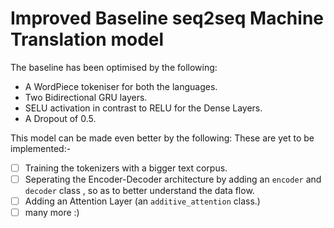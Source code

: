 # Improved Baseline seq2seq Machine Translation model

The baseline has been optimised by the following:
- A WordPiece tokeniser for both the languages.
- Two Bidirectional GRU layers.
- SELU activation in contrast to RELU for the Dense Layers.
- A Dropout of 0.5.

This model can be made even better by the following:
These are yet to be implemented:-
- [ ] Training the tokenizers with a bigger text corpus.
- [ ] Seperating the Encoder-Decoder architecture by adding an `encoder` and `decoder` class , so as to better understand the data flow.
- [ ] Adding an Attention Layer (an `additive_attention` class.)
- [ ] many more :)
